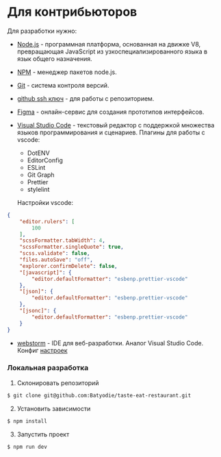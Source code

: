 # Для контрибьюторов

Для разработки нужно: 

* [Node.js](https://nodejs.org/en/) - программная платформа, основанная на движке V8, превращающая JavaScript из узкоспециализированного языка в язык общего назначения.
* [NPM](https://www.npmjs.com/) - менеджер пакетов node.js.
* [Git](https://git-scm.com/) - система контроля версий.
* [github ssh ключ](https://docs.github.com/en/github/authenticating-to-github/connecting-to-github-with-ssh) - для работы с репозиторием.
* [Figma](https://www.figma.com/) - онлайн-сервис для создания прототипов интерфейсов.
* [Visual Studio Code](https://code.visualstudio.com/) - текстовый редактор с поддержкой множества языков программирования и сценариев.
Плагины для работы с vscode:
  * DotENV
  * EditorConfig
  * ESLint
  * Git Graph
  * Prettier
  * stylelint

  Настройки vscode:
```json
{
    "editor.rulers": [
        100
    ],
    "scssFormatter.tabWidth": 4,
    "scssFormatter.singleQuote": true,
    "scss.validate": false,
    "files.autoSave": "off",
    "explorer.confirmDelete": false,
    "[javascript]": {
        "editor.defaultFormatter": "esbenp.prettier-vscode"
    },
    "[json]": {
        "editor.defaultFormatter": "esbenp.prettier-vscode"
    },
    "[jsonc]": {
        "editor.defaultFormatter": "esbenp.prettier-vscode"
    }
}
```
* [webstorm](https://www.jetbrains.com/ru-ru/webstorm/) - IDE для веб-разработки. Аналог Visual Studio Code.
Конфиг [настроек](https://drive.google.com/file/d/1fWSgDrolqzIjj7PeLclsIrptjERDoq2D/view?usp=sharing)

### Локальная разработка

1. Склонировать репозиторий
```bash
$ git clone git@github.com:Batyodie/taste-eat-restaurant.git
```
2. Установить зависимости
```bash
$ npm install
```
3. Запустить проект
```bash
$ npm run dev
```

